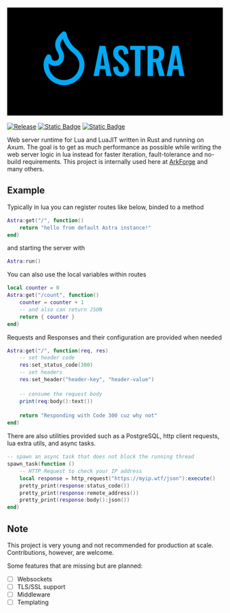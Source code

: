 ![Banner](./docs/banner.png)

[![Release](https://github.com/ArkForgeLabs/Astra/actions/workflows/lua_release.yml/badge.svg)](https://github.com/ArkForgeLabs/Astra/actions/workflows/lua_release.yml)
[![Static Badge](https://img.shields.io/badge/Join-The_Discord-blue?style=flat&logo=discord&color=blue)](https://discord.com/invite/6PMjUx8x3b)
[![Static Badge](https://img.shields.io/badge/Read_The_Docs-blue?style=flat&logo=docsdotrs&color=%23000000)](https://astra.arkforge.net/docs/latest)

Web server runtime for Lua and LuaJIT written in Rust and running on Axum. The goal is to get as much performance as possible while writing the web server logic in lua instead for faster iteration, fault-tolerance and no-build requirements. This project is internally used here at [ArkForge](https://arkforge.net) and many others.

## Example

Typically in lua you can register routes like below, binded to a method

```lua
Astra:get("/", function()
    return "hello from default Astra instance!"
end)
```

and starting the server with

```lua
Astra:run()
```

You can also use the local variables within routes

```lua
local counter = 0
Astra:get("/count", function()
    counter = counter + 1
    -- and also can return JSON
    return { counter }
end)
```

Requests and Responses and their configuration are provided when needed

```lua
Astra:get("/", function(req, res)
    -- set header code
    res:set_status_code(300)
    -- set headers
    res:set_header("header-key", "header-value")

    -- consume the request body
    print(req:body():text())

    return "Responding with Code 300 cuz why not"
end)
```

There are also utilities provided such as a PostgreSQL, http client requests, lua extra utils, and async tasks.

```lua
-- spawn an async task that does not block the running thread
spawn_task(function ()
    -- HTTP Request to check your IP address
    local response = http_request("https://myip.wtf/json"):execute()
    pretty_print(response:status_code())
    pretty_print(response:remote_address())
    pretty_print(response:body():json())
end)
```

## Note

This project is very young and not recommended for production at scale. Contributions, however, are welcome.

Some features that are missing but are planned:

- [ ] Websockets
- [ ] TLS/SSL support
- [ ] Middleware
- [ ] Templating
